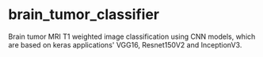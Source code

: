 # brain_tumor_classifier
Brain tumor MRI T1 weighted image classification using CNN models, which are based on keras applications' VGG16, Resnet150V2 and InceptionV3.
